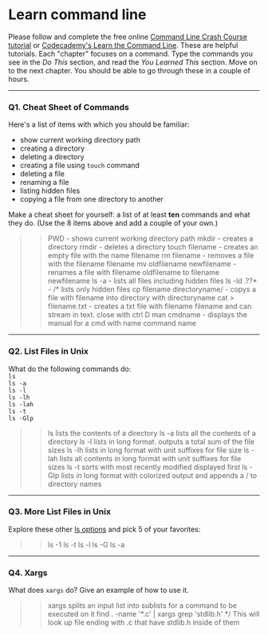 # Learn command line

Please follow and complete the free online [Command Line Crash Course
tutorial](https://web.archive.org/web/20160708171659/http://cli.learncodethehardway.org/book/) or [Codecademy's Learn the Command Line](https://www.codecademy.com/learn/learn-the-command-line). These are helpful tutorials. Each "chapter" focuses on a command. Type the commands you see in the _Do This_ section, and read the _You Learned This_ section. Move on to the next chapter. You should be able to go through these in a couple of hours.

---

### Q1.  Cheat Sheet of Commands  

Here's a list of items with which you should be familiar:  
* show current working directory path
* creating a directory
* deleting a directory
* creating a file using `touch` command
* deleting a file
* renaming a file
* listing hidden files
* copying a file from one directory to another

Make a cheat sheet for yourself: a list of at least **ten** commands and what they do.  (Use the 8 items above and add a couple of your own.)  

> > PWD - shows current working directory path
mkdir - creates a directory
rmdir - deletes a directory
touch filename - creates an empty file with the name filename
rm filename - removes a file with the filename filename
mv oldfilename newfilename - renames a file with filename oldfilename to filename newfilename
ls -a - lists all files including hidden files
ls -ld .??* -     /* lists only hidden files
cp filename directoryname/ - copys a file with filename into directory with directoryname
cat > filename.txt - creates a txt file with filename filename and can stream in text. close with ctrl D
man cmdname - displays the manual for a cmd with name command name

---

### Q2.  List Files in Unix   

What do the following commands do:  
`ls`  
`ls -a`  
`ls -l`  
`ls -lh`  
`ls -lah`  
`ls -t`  
`ls -Glp`  

> > ls lists the contents of a directory
ls -a lists all the contents of a directory
ls -l lists in long format. outputs a total sum of the file sizes
ls -lh lists in long format with unit suffixes for file size
ls -lah lists all contents in long format with unit suffixes for file sizes
ls -t sorts with most recently modified displayed first
ls -Glp lists in long format with colorized output and appends a / to directory names

---

### Q3.  More List Files in Unix  

Explore these other [ls options](http://www.techonthenet.com/unix/basic/ls.php) and pick 5 of your favorites:

> > ls -1
ls -t
ls -l
ls -G
ls -a
---

### Q4.  Xargs   

What does `xargs` do? Give an example of how to use it.

> > xargs splits an input list into sublists for a command to be executed on it
find . -name '*.c' | xargs grep 'stdlib.h'
*/ This will look up file ending with .c that have stdlib.h inside of them

 

